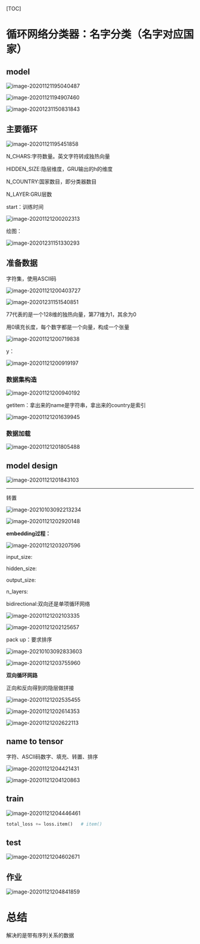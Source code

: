[TOC]



# 循环网络分类器：名字分类（名字对应国家）



## model

![image-20201121195040487](images/image-20201121195040487.png)



![image-20201121194907460](images/image-20201121194907460.png)



![image-20201231150831843](images/image-20201231150831843.png)





## 主要循环

![image-20201121195451858](images/image-20201121195451858.png)

N_CHARS:字符数量。英文字符转成独热向量

HIDDEN_SIZE:隐层维度，GRU输出的h的维度

N_COUNTRY:国家数目，即分类器数目

N_LAYER:GRU层数



start：训练时间

![image-20201121200202313](images/image-20201121200202313.png)



绘图：

![image-20201231151330293](images/image-20201231151330293.png)



## 准备数据

字符集，使用ASCII码

![image-20201121200403727](images/image-20201121200403727.png)

![image-20201231151540851](images/image-20201231151540851.png)

77代表的是一个128维的独热向量，第77维为1，其余为0



用0填充长度，每个数字都是一个向量，构成一个张量

![image-20201121200719838](images/image-20201121200719838.png)

y：

![image-20201121200919197](images/image-20201121200919197.png)

### 数据集构造

![image-20201121200940192](images/image-20201121200940192.png)

getitem：拿出来的name是字符串，拿出来的country是索引



![image-20201121201639945](images/image-20201121201639945.png)

### 数据加载

![image-20201121201805488](images/image-20201121201805488.png)



## model design

![image-20201121201843103](images/image-20201121201843103.png)

<hr>

转置

![image-20210103092213234](images/image-20210103092213234.png)



![image-20201121202920148](images/image-20201121202920148.png)

**embedding过程：**

![image-20201121203207596](images/image-20201121203207596.png)

input_size:

hidden_size:

output_size:

n_layers:

bidirectional:双向还是单项循环网络

![image-20201121202103335](images/image-20201121202103335.png)



![image-20201121202125657](images/image-20201121202125657.png)



pack up：要求排序

![image-20210103092833603](images/image-20210103092833603.png)



![image-20201121203755960](images/image-20201121203755960.png)







**双向循环网路**

正向和反向得到的隐层做拼接

![image-20201121202535455](images/image-20201121202535455.png)



![image-20201121202614353](images/image-20201121202614353.png)

![image-20201121202622113](images/image-20201121202622113.png)





## name to tensor

字符、ASCII码数字、填充、转置、排序

![image-20201121204421431](images/image-20201121204421431.png)

![image-20201121204120863](images/image-20201121204120863.png)



## train

![image-20201121204446461](images/image-20201121204446461.png)

```python 
total_loss += loss.item()   # item()
```







## test

![image-20201121204602671](images/image-20201121204602671.png)



## 作业

![image-20201121204841859](images/image-20201121204841859.png)





# 总结

解决的是带有序列关系的数据